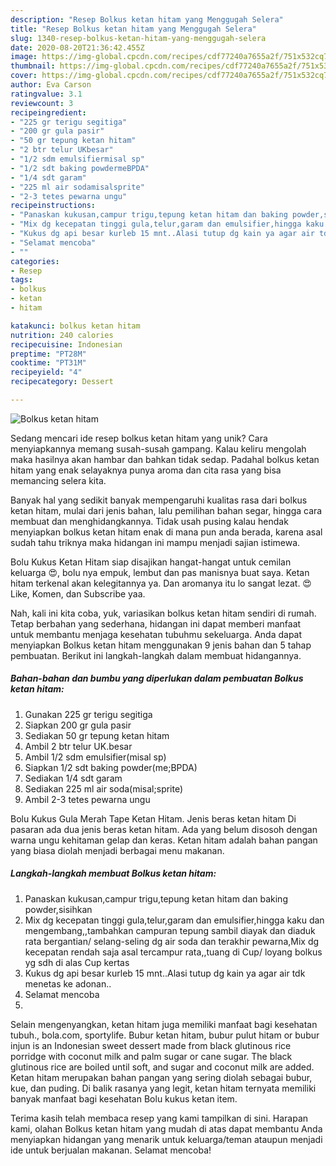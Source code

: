 ```yaml
---
description: "Resep Bolkus ketan hitam yang Menggugah Selera"
title: "Resep Bolkus ketan hitam yang Menggugah Selera"
slug: 1340-resep-bolkus-ketan-hitam-yang-menggugah-selera
date: 2020-08-20T21:36:42.455Z
image: https://img-global.cpcdn.com/recipes/cdf77240a7655a2f/751x532cq70/bolkus-ketan-hitam-foto-resep-utama.jpg
thumbnail: https://img-global.cpcdn.com/recipes/cdf77240a7655a2f/751x532cq70/bolkus-ketan-hitam-foto-resep-utama.jpg
cover: https://img-global.cpcdn.com/recipes/cdf77240a7655a2f/751x532cq70/bolkus-ketan-hitam-foto-resep-utama.jpg
author: Eva Carson
ratingvalue: 3.1
reviewcount: 3
recipeingredient:
- "225 gr terigu segitiga"
- "200 gr gula pasir"
- "50 gr tepung ketan hitam"
- "2 btr telur UKbesar"
- "1/2 sdm emulsifiermisal sp"
- "1/2 sdt baking powdermeBPDA"
- "1/4 sdt garam"
- "225 ml air sodamisalsprite"
- "2-3 tetes pewarna ungu"
recipeinstructions:
- "Panaskan kukusan,campur trigu,tepung ketan hitam dan baking powder,sisihkan"
- "Mix dg kecepatan tinggi gula,telur,garam dan emulsifier,hingga kaku dan mengembang,,tambahkan campuran tepung sambil diayak dan diaduk rata bergantian/ selang-seling dg air soda dan terakhir pewarna,Mix dg kecepatan rendah saja asal tercampur rata,,tuang di Cup/ loyang bolkus yg sdh di alas Cup kertas"
- "Kukus dg api besar kurleb 15 mnt..Alasi tutup dg kain ya agar air tdk menetas ke adonan.."
- "Selamat mencoba"
- ""
categories:
- Resep
tags:
- bolkus
- ketan
- hitam

katakunci: bolkus ketan hitam 
nutrition: 240 calories
recipecuisine: Indonesian
preptime: "PT28M"
cooktime: "PT31M"
recipeyield: "4"
recipecategory: Dessert

---
```



![Bolkus ketan hitam](https://img-global.cpcdn.com/recipes/cdf77240a7655a2f/751x532cq70/bolkus-ketan-hitam-foto-resep-utama.jpg)

Sedang mencari ide resep bolkus ketan hitam yang unik? Cara menyiapkannya memang susah-susah gampang. Kalau keliru mengolah maka hasilnya akan hambar dan bahkan tidak sedap. Padahal bolkus ketan hitam yang enak selayaknya punya aroma dan cita rasa yang bisa memancing selera kita.

Banyak hal yang sedikit banyak mempengaruhi kualitas rasa dari bolkus ketan hitam, mulai dari jenis bahan, lalu pemilihan bahan segar, hingga cara membuat dan menghidangkannya. Tidak usah pusing kalau hendak menyiapkan bolkus ketan hitam enak di mana pun anda berada, karena asal sudah tahu triknya maka hidangan ini mampu menjadi sajian istimewa.

Bolu Kukus Ketan Hitam siap disajikan hangat-hangat untuk cemilan keluarga 😍, bolu nya empuk, lembut dan pas manisnya buat saya. Ketan hitam terkenal akan kelegitannya ya. Dan aromanya itu lo sangat lezat. 😍Like, Komen, dan Subscribe yaa.


Nah, kali ini kita coba, yuk, variasikan bolkus ketan hitam sendiri di rumah. Tetap berbahan yang sederhana, hidangan ini dapat memberi manfaat untuk membantu menjaga kesehatan tubuhmu sekeluarga. Anda dapat menyiapkan Bolkus ketan hitam menggunakan 9 jenis bahan dan 5 tahap pembuatan. Berikut ini langkah-langkah dalam membuat hidangannya.

<!--inarticleads1-->

##### Bahan-bahan dan bumbu yang diperlukan dalam pembuatan Bolkus ketan hitam:

1. Gunakan 225 gr terigu segitiga
1. Siapkan 200 gr gula pasir
1. Sediakan 50 gr tepung ketan hitam
1. Ambil 2 btr telur UK.besar
1. Ambil 1/2 sdm emulsifier(misal sp)
1. Siapkan 1/2 sdt baking powder(me;BPDA)
1. Sediakan 1/4 sdt garam
1. Sediakan 225 ml air soda(misal;sprite)
1. Ambil 2-3 tetes pewarna ungu


Bolu Kukus Gula Merah Tape Ketan Hitam. Jenis beras ketan hitam Di pasaran ada dua jenis beras ketan hitam. Ada yang belum disosoh dengan warna ungu kehitaman gelap dan keras. Ketan hitam adalah bahan pangan yang biasa diolah menjadi berbagai menu makanan. 

<!--inarticleads2-->

##### Langkah-langkah membuat Bolkus ketan hitam:

1. Panaskan kukusan,campur trigu,tepung ketan hitam dan baking powder,sisihkan
1. Mix dg kecepatan tinggi gula,telur,garam dan emulsifier,hingga kaku dan mengembang,,tambahkan campuran tepung sambil diayak dan diaduk rata bergantian/ selang-seling dg air soda dan terakhir pewarna,Mix dg kecepatan rendah saja asal tercampur rata,,tuang di Cup/ loyang bolkus yg sdh di alas Cup kertas
1. Kukus dg api besar kurleb 15 mnt..Alasi tutup dg kain ya agar air tdk menetas ke adonan..
1. Selamat mencoba
1. 


Selain mengenyangkan, ketan hitam juga memiliki manfaat bagi kesehatan tubuh., bola.com, sportylife. Bubur ketan hitam, bubur pulut hitam or bubur injun is an Indonesian sweet dessert made from black glutinous rice porridge with coconut milk and palm sugar or cane sugar. The black glutinous rice are boiled until soft, and sugar and coconut milk are added. Ketan hitam merupakan bahan pangan yang sering diolah sebagai bubur, kue, dan puding. Di balik rasanya yang legit, ketan hitam ternyata memiliki banyak manfaat bagi kesehatan Bolu kukus ketan item. 

Terima kasih telah membaca resep yang kami tampilkan di sini. Harapan kami, olahan Bolkus ketan hitam yang mudah di atas dapat membantu Anda menyiapkan hidangan yang menarik untuk keluarga/teman ataupun menjadi ide untuk berjualan makanan. Selamat mencoba!

